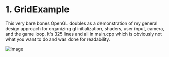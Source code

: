 # 1. GridExample

This very bare bones OpenGL doubles as a demonstration of my general design approach for organizing gl initialization, shaders, user input, camera, and the game loop. It's 325 lines and all in main.cpp which is obviously not what you want to do and was done for readability.

![Image](https://www.principiaprogrammatica.com/dump/gridexample.jpg)
